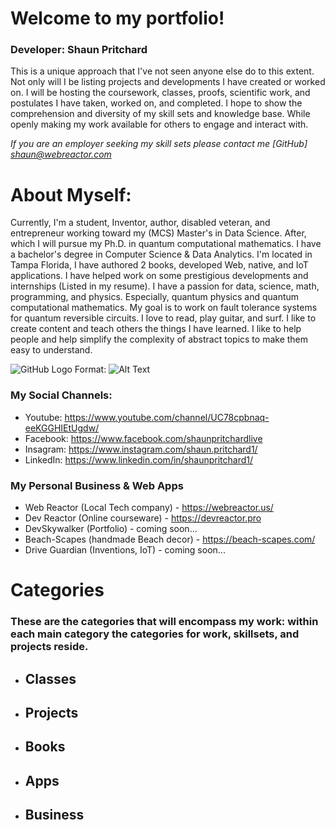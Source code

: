 # Welcome to my portfolio!

### Developer: Shaun Pritchard
This is a unique approach that I've not seen anyone else do to this extent. Not only will I be listing projects and developments I have created or worked on. I will be hosting the coursework, classes, proofs, scientific work, and postulates I have taken, worked on, and completed. I hope to show the comprehension and diversity of my skill sets and knowledge base. While openly making my work available for others to engage and interact with. 

*If you are an employer seeking my skill sets please contact me
[GitHub] shaun@webreactor.com*

# About Myself: 

Currently, I'm a student, Inventor, author, disabled veteran, and entrepreneur working toward my (MCS) Master's in Data Science. After, which I will pursue my Ph.D. in quantum computational mathematics. I have a bachelor's degree in Computer Science & Data Analytics. I'm located in Tampa Florida, I have authored 2 books, developed Web, native, and IoT applications. I have helped work on some prestigious developments and internships (Listed in my resume). I have a passion for data, science, math, programming, and physics. Especially, quantum physics and quantum computational mathematics. My goal is to work on fault tolerance systems for quantum reversible circuits. I love to read, play guitar, and surf. I like to create content and teach others the things I have learned. I like to help people and help simplify the complexity of abstract topics to make them easy to understand.

![GitHub Logo](/images/logo.png)
Format: ![Alt Text](url)

### My Social Channels:

- Youtube:  https://www.youtube.com/channel/UC78cpbnaq-eeKGGHIEtUgdw/
- Facebook: https://www.facebook.com/shaunpritchardlive
- Insagram: https://www.instagram.com/shaun.pritchard1/
- LinkedIn: https://www.linkedin.com/in/shaunpritchard1/

### My Personal Business & Web Apps

- Web Reactor (Local Tech company) - https://webreactor.us/
- Dev Reactor (Online courseware) - https://devreactor.pro
- DevSkywalker (Portfolio) - coming soon...
- Beach-Scapes (handmade Beach decor) - https://beach-scapes.com/
- Drive Guardian (Inventions, IoT) - coming soon...


# Categories
### These are the categories that will encompass my work: within each main category the categories for work, skillsets, and projects reside.

* ## Classes
* ## Projects
* ## Books
* ## Apps
* ## Business
